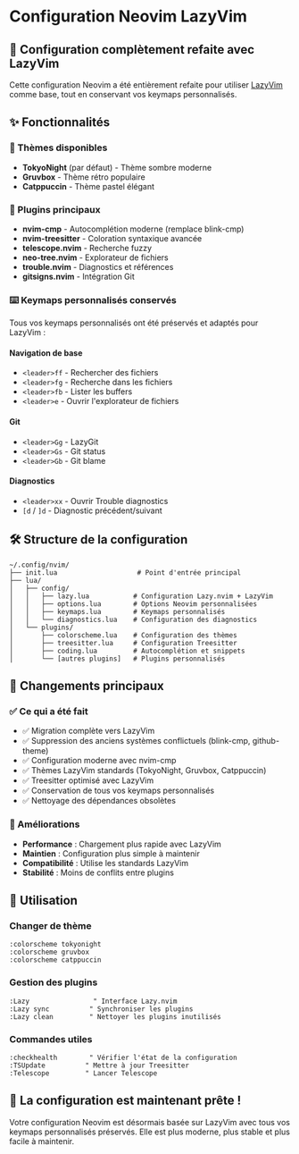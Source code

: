 # Configuration Neovim LazyVim

## 🚀 Configuration complètement refaite avec LazyVim

Cette configuration Neovim a été entièrement refaite pour utiliser [LazyVim](https://lazyvim.github.io/) comme base, tout en conservant vos keymaps personnalisés.

## ✨ Fonctionnalités

### 🎨 Thèmes disponibles
- **TokyoNight** (par défaut) - Thème sombre moderne
- **Gruvbox** - Thème rétro populaire  
- **Catppuccin** - Thème pastel élégant

### 🔧 Plugins principaux
- **nvim-cmp** - Autocomplétion moderne (remplace blink-cmp)
- **nvim-treesitter** - Coloration syntaxique avancée
- **telescope.nvim** - Recherche fuzzy
- **neo-tree.nvim** - Explorateur de fichiers
- **trouble.nvim** - Diagnostics et références
- **gitsigns.nvim** - Intégration Git

### ⌨️ Keymaps personnalisés conservés
Tous vos keymaps personnalisés ont été préservés et adaptés pour LazyVim :

#### Navigation de base
- `<leader>ff` - Rechercher des fichiers
- `<leader>fg` - Recherche dans les fichiers  
- `<leader>fb` - Lister les buffers
- `<leader>e` - Ouvrir l'explorateur de fichiers

#### Git
- `<leader>Gg` - LazyGit
- `<leader>Gs` - Git status
- `<leader>Gb` - Git blame

#### Diagnostics
- `<leader>xx` - Ouvrir Trouble diagnostics
- `[d` / `]d` - Diagnostic précédent/suivant

## 🛠️ Structure de la configuration

```
~/.config/nvim/
├── init.lua                    # Point d'entrée principal
├── lua/
│   ├── config/
│   │   ├── lazy.lua           # Configuration Lazy.nvim + LazyVim
│   │   ├── options.lua        # Options Neovim personnalisées
│   │   ├── keymaps.lua        # Keymaps personnalisés
│   │   └── diagnostics.lua    # Configuration des diagnostics
│   └── plugins/
│       ├── colorscheme.lua    # Configuration des thèmes
│       ├── treesitter.lua     # Configuration Treesitter
│       ├── coding.lua         # Autocomplétion et snippets
│       └── [autres plugins]   # Plugins personnalisés
```

## 🎯 Changements principaux

### ✅ Ce qui a été fait
- ✅ Migration complète vers LazyVim
- ✅ Suppression des anciens systèmes conflictuels (blink-cmp, github-theme)
- ✅ Configuration moderne avec nvim-cmp
- ✅ Thèmes LazyVim standards (TokyoNight, Gruvbox, Catppuccin)
- ✅ Treesitter optimisé avec LazyVim
- ✅ Conservation de tous vos keymaps personnalisés
- ✅ Nettoyage des dépendances obsolètes

### 🔄 Améliorations
- **Performance** : Chargement plus rapide avec LazyVim
- **Maintien** : Configuration plus simple à maintenir
- **Compatibilité** : Utilise les standards LazyVim
- **Stabilité** : Moins de conflits entre plugins

## 🚀 Utilisation

### Changer de thème
```vim
:colorscheme tokyonight
:colorscheme gruvbox  
:colorscheme catppuccin
```

### Gestion des plugins
```vim
:Lazy                " Interface Lazy.nvim
:Lazy sync          " Synchroniser les plugins  
:Lazy clean         " Nettoyer les plugins inutilisés
```

### Commandes utiles
```vim
:checkhealth        " Vérifier l'état de la configuration
:TSUpdate          " Mettre à jour Treesitter
:Telescope         " Lancer Telescope
```

## 🎉 La configuration est maintenant prête !

Votre configuration Neovim est désormais basée sur LazyVim avec tous vos keymaps personnalisés préservés. Elle est plus moderne, plus stable et plus facile à maintenir.
